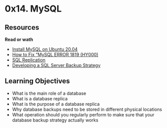 # 0x14. MySQL

## Resources

**Read or wath**

- [Install MySQL on Ubuntu 20.04](https://computingforgeeks.com/how-to-install-mysql-on-ubuntu-focal/)
- [How to Fix “MySQL ERROR 1819 (HY000)](https://www.tecmint.com/fix-mysql-error-1819-hy000/)
- [SQL Replication](https://www.digitalocean.com/community/tutorials/how-to-choose-a-redundancy-plan-to-ensure-high-availability#sql-replication)
- [Developing a SQL Server Backup Strategy](https://www.databasejournal.com/ms-sql/developing-a-sql-server-backup-strategy/)

## Learning Objectives

- What is the main role of a database
- What is a database replica
- What is the purpose of a database replica
- Why database backups need to be stored in different physical locations
- What operation should you regularly perform to make sure that your database backup strategy actually works
